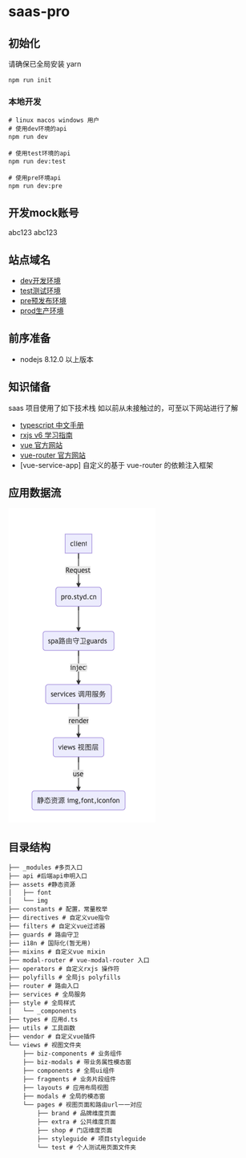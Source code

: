 # saas-pro

## 初始化

请确保已全局安装 yarn

```
npm run init
```

### 本地开发

```shell
# linux macos windows 用户
# 使用dev环境的api
npm run dev

# 使用test环境的api
npm run dev:test

# 使用pre环境api
npm run dev:pre
```

## 开发mock账号
abc123
abc123

## 站点域名
* [dev开发环境](https://saas.dev.styd.cn)
* [test测试环境](https://saas.test.styd.cn)
* [pre预发布环境](https://saas.pre.styd.cn)
* [prod生产环境](https://pro.styd.cn)


## 前序准备

- nodejs 8.12.0 以上版本

## 知识储备
saas 项目使用了如下技术栈 如以前从未接触过的，可至以下网站进行了解

- [typescript 中文手册](https://www.tslang.net/basic-types.html)
- [rxjs v6 学习指南](http://www.cnblogs.com/ang-/p/9514430.html)
- [vue 官方网站](https://cn.vuejs.org/v2/guide/)
- [vue-router 官方网站](https://router.vuejs.org/zh/)
- [vue-service-app] 自定义的基于 vue-router 的依赖注入框架

## 应用数据流
![数据分层图](./doc/arc.png)

## 目录结构
```shell
├── _modules #多页入口
├── api #后端api申明入口
├── assets #静态资源
│   ├── font
│   └── img
├── constants # 配置，常量枚举
├── directives # 自定义vue指令
├── filters # 自定义vue过滤器
├── guards # 路由守卫
├── i18n # 国际化(暂无用)
├── mixins # 自定义vue mixin
├── modal-router # vue-modal-router 入口
├── operators # 自定义rxjs 操作符
├── polyfills # 全局js polyfills
├── router # 路由入口
├── services # 全局服务
├── style # 全局样式
│   └── _components
├── types # 应用d.ts
├── utils # 工具函数
├── vendor # 自定义vue插件
└── views # 视图文件夹
    ├── biz-components # 业务组件
    ├── biz-modals # 带业务属性模态窗
    ├── components # 全局ui组件
    ├── fragments # 业务片段组件
    ├── layouts # 应用布局视图
    ├── modals # 全局的模态窗
    └── pages # 视图页面和路由url一一对应
        ├── brand # 品牌维度页面
        ├── extra # 公共维度页面
        ├── shop # 门店维度页面
        ├── styleguide # 项目styleguide
        └── test # 个人测试用页面文件夹
```


